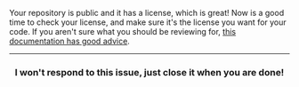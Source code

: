 Your repository is public and it has a license, which is great! Now is a good time to check your license, and make sure it's the license you want for your code. If you aren't sure what you should be reviewing for, [this documentation has good advice](https://help.github.com/articles/licensing-a-repository/).

<hr>
<h3 align="center">I won't respond to this issue, just close it when you are done!</h3>
